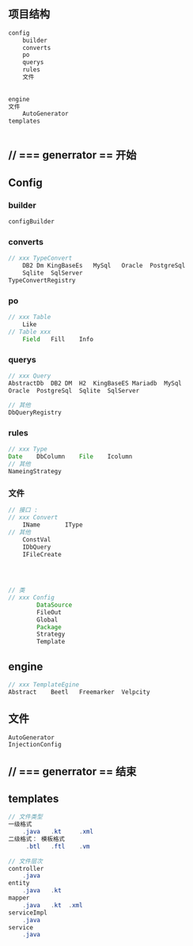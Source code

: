 ## 项目结构

```java
config
    builder
    converts
    po
    querys
    rules
    文件
          
    	
engine
文件
    AutoGenerator
templates
    
```

## // ===  generrator == 开始 

## Config

### builder

```java
configBuilder
```

### converts

```java
// xxx TypeConvert
	DB2 Dm KingBaseEs	MySql	Oracle	PostgreSql
	Sqlite	SqlServer	
TypeConvertRegistry        
```

### po

```java
// xxx Table
	Like
// Table xxx
	Field	Fill	Info        
```

### querys

```java
// xxx Query
AbstractDb	DB2	DM	H2	KingBaseES Mariadb	MySql
Oracle	PostgreSql	Sqlite	SqlServer    
    
// 其他
DbQueryRegistry    
```

### rules

```java
// xxx Type
Date	DbColumn	File	Icolumn	
// 其他
NameingStrategy    
```

### 文件

```java
// 接口 : 
// xxx Convert
	IName		IType
// 其他
	ConstVal	
    IDbQuery	
    IFileCreate


        
        
// 类  
// xxx Config
        DataSource	
        FileOut	
        Global	
        Package	
        Strategy	
        Template 	   

```

## engine

```java
// xxx TemplateEgine
Abstract	Beetl	Freemarker	Velpcity
```

## 文件

```java
AutoGenerator
InjectionConfig    
```



## // ===  generrator == 结束

## templates

```java
// 文件类型
一级格式
    .java	.kt		.xml
二级格式： 模板格式
	 .btl	.ftl	.vm    
    	
// 文件层次    
controller
    .java    
entity
    .java	.kt	
mapper
    .java	.kt	 .xml
serviceImpl
    .java	 
service
    .java	 
        
```



